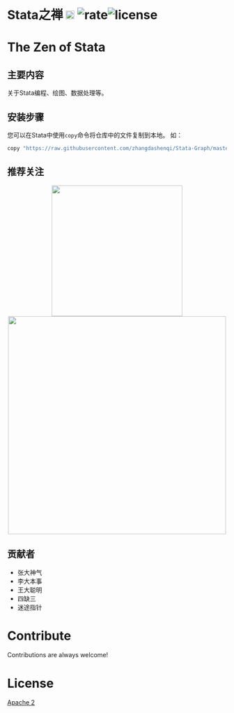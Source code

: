 # Stata之禅    <img src="https://img.shields.io/badge/Stata-@zhangdashenqi-green.svg?logo=angular&style=for-the-badge" height=20px/> ![rate](https://img.shields.io/badge/stars-%E2%98%85%E2%98%85%E2%98%85%E2%98%85%E2%98%86-brightgreen.svg)![license](https://img.shields.io/badge/license-Apache%202-blue.svg)

# The Zen of Stata

## 主要内容

关于Stata编程、绘图、数据处理等。


## 安装步骤

您可以在Stata中使用`copy`命令将仓库中的文件复制到本地。
如：

```s
copy "https://raw.githubusercontent.com/zhangdashenqi/Stata-Graph/master/plot_distribution.do" "plot_distribution.do"
```

## 推荐关注

<div align=center><img src="https://raw.githubusercontent.com/zhangdashenqi/Stata-Graph/master/logo.png" width=300px />
<img src="https://raw.githubusercontent.com/zhangdashenqi/Stata-Graph/master/qr.png" width=500px /></div>

## 贡献者

* 张大神气
* 李大本事
* 王大聪明
* 四缺三
* 迷途指针

# Contribute
Contributions are always welcome! 

# License

[Apache 2](http://www.apache.org/licenses/LICENSE-2.0.txt)

